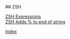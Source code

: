 <base target="_blank">
## ZSH

[ZSH Expressions](https://zsh.sourceforge.io/Doc/Release/Conditional-Expressions.html)  
[ZSH Adds % to end of string](ZSH_Adds_Percentage_sign_To_End_of_String.md)

[Index](index.md)
